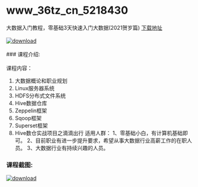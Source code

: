 # www_36tz_cn_5218430
大数据入门教程，零基础3天快速入门大数据(2021贺岁篇)
[下载地址](http://www.36tz.cn/article/5218430 "下载地址")
<br/></br>[![download](http://36tz.cn/muke_img/2021_02_1-46-300x169.png "下载地址")](http://www.36tz.cn/article/5218430 "下载地址")
<br/></br>### 课程介绍:<br/></br>课程内容：
1. 大数据概论和职业规划
2. Linux服务器系统
3. HDFS分布式文件系统
4. Hive数据仓库
5. Zeppelin框架
6. Sqoop框架
7. Superset框架
8. Hive数仓实战项目之滴滴出行
适用人群：
1、零基础小白，有计算机基础即可。
2、目前职业有进一步提升要求，希望从事大数据行业高薪工作的在职人员。
3、大数据行业有持续兴趣的人员。

### 课程截图:
[![download](http://36tz.cn/muke_img/2021_02_2-49.png "下载地址")](http://www.36tz.cn/article/5218430 "下载地址")

